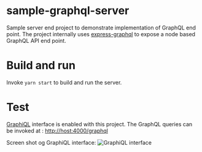 # sample-graphql-server
Sample server end project to demonstrate implementation of GraphQL end point. The project internally uses [express-graphql](https://github.com/graphql/express-graphql) to expose a node based GraphQL API end point.


# Build and run
Invoke `yarn start` to build and run the server.

# Test
[GraphiQL](https://github.com/graphql/graphiql) interface is enabled with this project. The GraphQL queries can be invoked at : [http://host:4000/graphql](http://host:4000/graphql)

Screen shot og GraphiQL interface:
![GraphiQL interface](graphiql.png)



